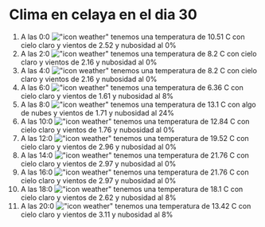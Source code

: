 # Clima en celaya en el dia 30

1. A las 0:0 !["icon weather"](http://openweathermap.org/img/w/01n.png) tenemos una temperatura de 10.51 C con cielo claro y  vientos de 2.52 y nubosidad al 0%
1. A las 2:0 !["icon weather"](http://openweathermap.org/img/w/01n.png) tenemos una temperatura de 8.2 C con cielo claro y  vientos de 2.16 y nubosidad al 0%
1. A las 4:0 !["icon weather"](http://openweathermap.org/img/w/01n.png) tenemos una temperatura de 8.2 C con cielo claro y  vientos de 2.16 y nubosidad al 0%
1. A las 6:0 !["icon weather"](http://openweathermap.org/img/w/02n.png) tenemos una temperatura de 6.36 C con cielo claro y  vientos de 1.61 y nubosidad al 8%
1. A las 8:0 !["icon weather"](http://openweathermap.org/img/w/02d.png) tenemos una temperatura de 13.1 C con algo de nubes y  vientos de 1.71 y nubosidad al 24%
1. A las 10:0 !["icon weather"](http://openweathermap.org/img/w/01d.png) tenemos una temperatura de 12.84 C con cielo claro y  vientos de 1.76 y nubosidad al 0%
1. A las 12:0 !["icon weather"](http://openweathermap.org/img/w/01d.png) tenemos una temperatura de 19.52 C con cielo claro y  vientos de 2.96 y nubosidad al 0%
1. A las 14:0 !["icon weather"](http://openweathermap.org/img/w/01d.png) tenemos una temperatura de 21.76 C con cielo claro y  vientos de 2.97 y nubosidad al 0%
1. A las 16:0 !["icon weather"](http://openweathermap.org/img/w/01d.png) tenemos una temperatura de 21.76 C con cielo claro y  vientos de 2.97 y nubosidad al 0%
1. A las 18:0 !["icon weather"](http://openweathermap.org/img/w/02d.png) tenemos una temperatura de 18.1 C con cielo claro y  vientos de 2.62 y nubosidad al 8%
1. A las 20:0 !["icon weather"](http://openweathermap.org/img/w/02n.png) tenemos una temperatura de 13.42 C con cielo claro y  vientos de 3.11 y nubosidad al 8%
